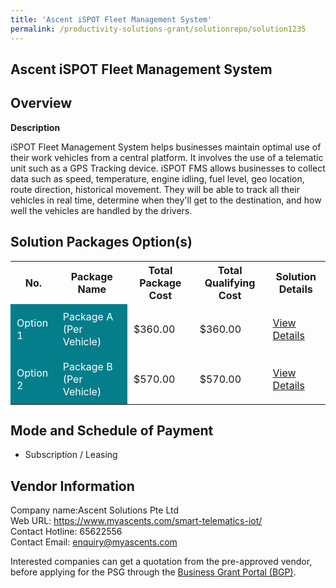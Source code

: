 ```yaml
---
title: 'Ascent iSPOT Fleet Management System'
permalink: /productivity-solutions-grant/solutionrepo/solution1235
---
```


## Ascent iSPOT Fleet Management System

## Overview

**Description**

iSPOT Fleet Management System helps businesses maintain optimal use of their work vehicles from a central platform. It involves the use of a telematic unit such as a GPS Tracking device. iSPOT FMS allows businesses to collect data such as speed, temperature, engine idling, fuel level, geo location, route direction, historical movement. They will be able to track all their vehicles in real time, determine when they'll get to the destination, and how well the vehicles are handled by the drivers.

## Solution Packages Option(s)

<table>
<tr>
<th><b>No.</b></th>
<th><b>Package Name</b></th>
<th><b>Total Package Cost</b></th>
<th><b>Total Qualifying Cost</b></th>
<th><b>Solution Details</b></th>
</tr>
<tr>
<td style='padding: 10px; background-color: #037E8A; color: #FFFFFF;'>Option 1</td>
<td style='padding: 10px; background-color: #037E8A; color: #FFFFFF;'>Package A (Per Vehicle)</td>
<td style='padding: 10px;'>$360.00</td>
<td style='padding: 10px;'>$360.00</td>
<td style='padding: 10px;'><a href='/images/psg/Ascent_AscentiSPOTFleetManagementSystem_DesensitisedPart1.pdf' target='_blank'>View Details</a></td>
</tr>
<tr>
<td style='padding: 10px; background-color: #037E8A; color: #FFFFFF;'>Option 2</td>
<td style='padding: 10px; background-color: #037E8A; color: #FFFFFF;'>Package B (Per Vehicle)</td>
<td style='padding: 10px;'>$570.00</td>
<td style='padding: 10px;'>$570.00</td>
<td style='padding: 10px;'><a href='/images/psg/Ascent_AscentiSPOTFleetManagementSystem_DesensitisedPart2.pdf' target='_blank'>View Details</a></td>
</tr>
</table>

## Mode and Schedule of Payment

 - Subscription / Leasing

## Vendor Information

 Company name:Ascent Solutions Pte Ltd<br>Web URL: https://www.myascents.com/smart-telematics-iot/ <br>Contact Hotline: 65622556 <br>Contact Email: enquiry@myascents.com 

Interested companies can get a quotation from the pre-approved vendor, before applying for the PSG through the <a href='https://www.businessgrants.gov.sg/' target='_blank' rel='noopener'>Business Grant Portal (BGP)</a>.

<script src="/jquery/resize-tables.js"></script>
